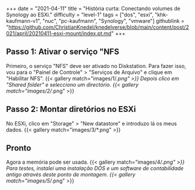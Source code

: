 +++
date = "2021-04-11"
title = "História curta: Conectando volumes de Synology ao ESXi."
difficulty = "level-1"
tags = ["dos", "esxi", "khk-kaufmann-v1", "nuc", "pc-kaufmann", "Synology", "vmware"]
githublink = "https://github.com/ChristianKnedel/knedelverse/blob/main/content/post/2021/april/20210411-esxi-mount/index.pt.md"
+++

## Passo 1: Ativar o serviço "NFS
Primeiro, o serviço "NFS" deve ser ativado no Diskstation. Para fazer isso, vou para o "Painel de Controle" > "Serviços de Arquivo" e clique em "Habilitar NFS".
{{< gallery match="images/1/*.png" >}}
Depois clico em "Shared folder" e selecciono um directório.
{{< gallery match="images/2/*.png" >}}

## Passo 2: Montar diretórios no ESXi
No ESXi, clico em "Storage" > "New datastore" e introduzo lá os meus dados.
{{< gallery match="images/3/*.png" >}}

## Pronto
Agora a memória pode ser usada.
{{< gallery match="images/4/*.png" >}}
Para testes, instalei uma instalação DOS e um software de contabilidade antigo através deste ponto de montagem.
{{< gallery match="images/5/*.png" >}}
